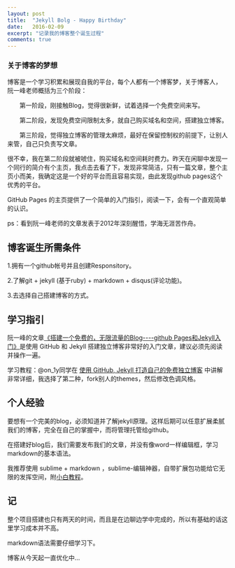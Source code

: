 ```yaml
---
layout: post
title:  "Jekyll Bolg - Happy Birthday"
date:   2016-02-09
excerpt: "记录我的博客整个诞生过程"
comments: true
---
```


### 关于博客的梦想
博客是一个学习积累和展现自我的平台，每个人都有一个博客梦，关于博客人，
阮一峰老师概括为三个阶段：

　　第一阶段，刚接触Blog，觉得很新鲜，试着选择一个免费空间来写。 

　　第二阶段，发现免费空间限制太多，就自己购买域名和空间，搭建独立博客。

　　第三阶段，觉得独立博客的管理太麻烦，最好在保留控制权的前提下，让别人来管，自己只负责写文章。


很不幸，我在第二阶段就被唬住，购买域名和空间耗时费力。昨天在闲聊中发现一个同行的简介有个主页，我点击去看了下，发现非常简洁，只有一篇文章，整个主页小而美，我确定这是一个好的平台而且容易实现，由此发现github pages这个优秀的平台。

GitHub Pages 的主页提供了一个简单的入门指引，阅读一下，会有一个直观简单的认识。 

ps：看到阮一峰老师的文章发表于2012年深刻醒悟，学海无涯苦作舟。

## 博客诞生所需条件

1.拥有一个github帐号并且创建Responsitory。 

2.了解git + jekyll (基于ruby) + markdown + disqus(评论功能)。 

3.去选择自己搭建博客的方式。 

## 学习指引
阮一峰的文章<a href="http://www.ruanyifeng.com/blog/2012/08/blogging_with_jekyll.html" target="_blank">《搭建一个免费的，无限流量的Blog----github Pages和Jekyll入门》</a>是使用 GitHub 和 Jekyll 搭建独立博客非常好的入门文章，建议必须先阅读并操作一遍。

学习教程：@on_1y同学在 <a href="http://blog.csdn.net/on_1y/article/details/19259435" target="_blank"> 使用 GitHub, Jekyll 打造自己的免费独立博客</a> 中讲解非常详细，我选择了第二种，fork别人的themes，然后修改色调风格。 

## 个人经验
要想有一个完美的blog，必须知道并了解jekyll原理。这样后期可以任意扩展柔腻我们的博客，完全在自己的掌握中，而将管理托管给github。 

在搭建好blog后，我们需要发布我们的文章，并没有像word一样编辑框，学习markdown的基本语法。 

我推荐使用 sublime + markdown ，sublime-编辑神器，自带扩展包功能给它无限的发挥空间，附<a href="http://www.xuebuyuan.com/2175658.html" target="_blank">小白教程</a>。

## 记
整个项目搭建也只有两天的时间，而且是在边聊边学中完成的，所以有基础的话这里学习成本并不高。 

markdown语法需要仔细学习下。

博客从今天起一直优化中...